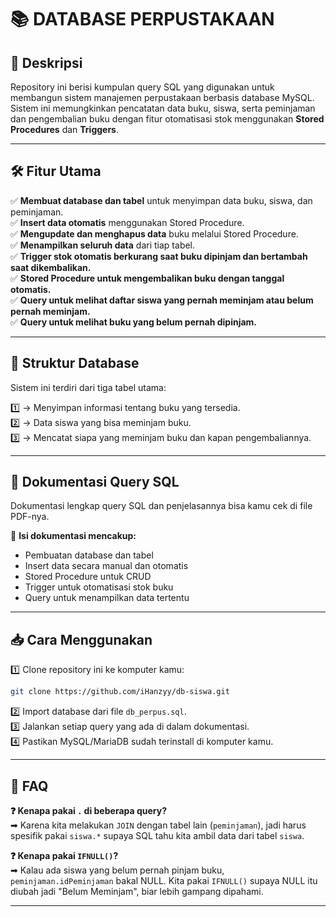 # 📚 DATABASE PERPUSTAKAAN

## 📖 Deskripsi

Repository ini berisi kumpulan query SQL yang digunakan untuk membangun sistem manajemen perpustakaan berbasis database MySQL. Sistem ini memungkinkan pencatatan data buku, siswa, serta peminjaman dan pengembalian buku dengan fitur otomatisasi stok menggunakan **Stored Procedures** dan **Triggers**.

---

## 🛠️ Fitur Utama

✅ **Membuat database dan tabel** untuk menyimpan data buku, siswa, dan peminjaman.\
✅ **Insert data otomatis** menggunakan Stored Procedure.\
✅ **Mengupdate dan menghapus data** buku melalui Stored Procedure.\
✅ **Menampilkan seluruh data** dari tiap tabel.\
✅ **Trigger stok otomatis berkurang saat buku dipinjam dan bertambah saat dikembalikan.**\
✅ **Stored Procedure untuk mengembalikan buku dengan tanggal otomatis.**\
✅ **Query untuk melihat daftar siswa yang pernah meminjam atau belum pernah meminjam.**\
✅ **Query untuk melihat buku yang belum pernah dipinjam.**

---

## 📌 Struktur Database

Sistem ini terdiri dari tiga tabel utama:

1️⃣ → Menyimpan informasi tentang buku yang tersedia.\
2️⃣ → Data siswa yang bisa meminjam buku.\
3️⃣ → Mencatat siapa yang meminjam buku dan kapan pengembaliannya.

---

## 📜 Dokumentasi Query SQL

Dokumentasi lengkap query SQL dan penjelasannya bisa kamu cek di file PDF-nya.

📂 **Isi dokumentasi mencakup:**

- Pembuatan database dan tabel
- Insert data secara manual dan otomatis
- Stored Procedure untuk CRUD
- Trigger untuk otomatisasi stok buku
- Query untuk menampilkan data tertentu

---

## 📥 Cara Menggunakan

1️⃣ Clone repository ini ke komputer kamu:

```sh
git clone https://github.com/iHanzyy/db-siswa.git
```

2️⃣ Import database dari file `db_perpus.sql`.\
3️⃣ Jalankan setiap query yang ada di dalam dokumentasi.\
4️⃣ Pastikan MySQL/MariaDB sudah terinstall di komputer kamu.

---

## 🧐 FAQ

**❓ Kenapa pakai **`.`** di beberapa query?**\
➡ Karena kita melakukan `JOIN` dengan tabel lain (`peminjaman`), jadi harus spesifik pakai `siswa.*` supaya SQL tahu kita ambil data dari tabel `siswa`.

**❓ Kenapa pakai **`IFNULL()`**?**\
➡ Kalau ada siswa yang belum pernah pinjam buku, `peminjaman.idPeminjaman` bakal NULL. Kita pakai `IFNULL()` supaya NULL itu diubah jadi "Belum Meminjam", biar lebih gampang dipahami.

---
